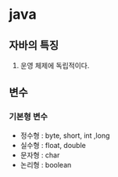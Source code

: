 # java

## 자바의 특징
1. 운영 체제에 독립적이다.

## 변수

### 기본형 변수
- 정수형 : byte, short, int ,long
- 실수형 : float, double
- 문자형 : char
- 논리형 : boolean 
 
